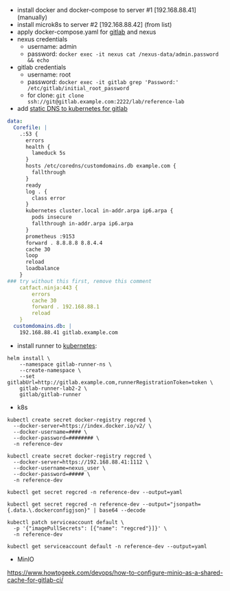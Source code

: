 - install docker and docker-compose to server #1 [192.168.88.41] (manually)
- install microk8s to server #2 [192.168.88.42] (from list)
- apply docker-compose.yaml for [gitlab](https://docs.gitlab.com/ee/install/docker.html) and nexus
- nexus credentials
    - username: admin
    - password: `docker exec -it nexus cat /nexus-data/admin.password && echo`
- gitlab credentials
    - username: root
    - password: `docker exec -it gitlab grep 'Password:' /etc/gitlab/initial_root_password`
    - for clone: `git clone ssh://git@gitlab.example.com:2222/lab/reference-lab`
- add [static DNS to kubernetes for gitlab](https://stackoverflow.com/questions/37166822/is-there-a-way-to-add-arbitrary-records-to-kube-dns)

```yaml
data:
  Corefile: |
    .:53 {
      errors
      health {
        lameduck 5s
      }
      hosts /etc/coredns/customdomains.db example.com {
        fallthrough
      }
      ready
      log . {
        class error
      }
      kubernetes cluster.local in-addr.arpa ip6.arpa {
        pods insecure
        fallthrough in-addr.arpa ip6.arpa
      }
      prometheus :9153
      forward . 8.8.8.8 8.8.4.4
      cache 30
      loop
      reload
      loadbalance
    }
### try without this first, remove this comment
    catfact.ninja:443 {
        errors
        cache 30
        forward . 192.168.88.1
        reload
    }
  customdomains.db: |
    192.168.88.41 gitlab.example.com
```

- install runner to [kubernetes](https://docs.gitlab.com/runner/install/kubernetes.html):

```shell
helm install \
    --namespace gitlab-runner-ns \
    --create-namespace \
    --set gitlabUrl=http://gitlab.example.com,runnerRegistrationToken=token \
    gitlab-runner-lab2-2 \
    gitlab/gitlab-runner
```

- k8s

```shell
kubectl create secret docker-registry regcred \
  --docker-server=https://index.docker.io/v2/ \
  --docker-username=#### \
  --docker-password=######## \
  -n reference-dev

kubectl create secret docker-registry regcred \
  --docker-server=https://192.168.88.41:1112 \
  --docker-username=nexus_user \
  --docker-password=##### \
  -n reference-dev

kubectl get secret regcred -n reference-dev --output=yaml

kubectl get secret regcred -n reference-dev --output="jsonpath={.data.\.dockerconfigjson}" | base64 --decode

kubectl patch serviceaccount default \
  -p '{"imagePullSecrets": [{"name": "regcred"}]}' \
  -n reference-dev

kubectl get serviceaccount default -n reference-dev --output=yaml
```

- MinIO

https://www.howtogeek.com/devops/how-to-configure-minio-as-a-shared-cache-for-gitlab-ci/

